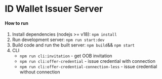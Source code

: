 # ID Wallet Issuer Server
#### How to run

1. Install dependencies (nodejs >= v18):
   `npm install`
2. Run development server:
    `npm run start:dev`
3. Build code and run the built server:
   `npm build`&& `npm start`
4. CLI
   - `npm run cli:invitation` - get OOB invitation
   - `npm run cli:offer-credential` - issue credential with connection
   - `npm run cli:offer-credential-connection-less` - issue credential without connection
